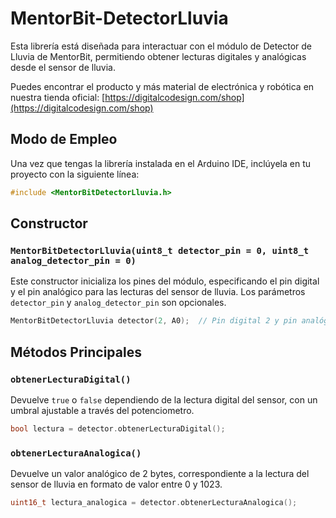 # MentorBit-DetectorLluvia

Esta librería está diseñada para interactuar con el módulo de Detector de Lluvia de MentorBit, permitiendo obtener lecturas digitales y analógicas desde el sensor de lluvia.

Puedes encontrar el producto y más material de electrónica y robótica en nuestra tienda oficial: [https://digitalcodesign.com/shop](https://digitalcodesign.com/shop)

## Modo de Empleo

Una vez que tengas la librería instalada en el Arduino IDE, inclúyela en tu proyecto con la siguiente línea:

```cpp
#include <MentorBitDetectorLluvia.h>
```

## Constructor

### `MentorBitDetectorLluvia(uint8_t detector_pin = 0, uint8_t analog_detector_pin = 0)`

Este constructor inicializa los pines del módulo, especificando el pin digital y el pin analógico para las lecturas del sensor de lluvia. Los parámetros `detector_pin` y `analog_detector_pin` son opcionales.

```cpp
MentorBitDetectorLluvia detector(2, A0);  // Pin digital 2 y pin analógico A0
```

## Métodos Principales

### `obtenerLecturaDigital()`

Devuelve `true` o `false` dependiendo de la lectura digital del sensor, con un umbral ajustable a través del potenciometro.

```cpp
bool lectura = detector.obtenerLecturaDigital();
```

### `obtenerLecturaAnalogica()`

Devuelve un valor analógico de 2 bytes, correspondiente a la lectura del sensor de lluvia en formato de valor entre 0 y 1023.

```cpp
uint16_t lectura_analogica = detector.obtenerLecturaAnalogica();
```
